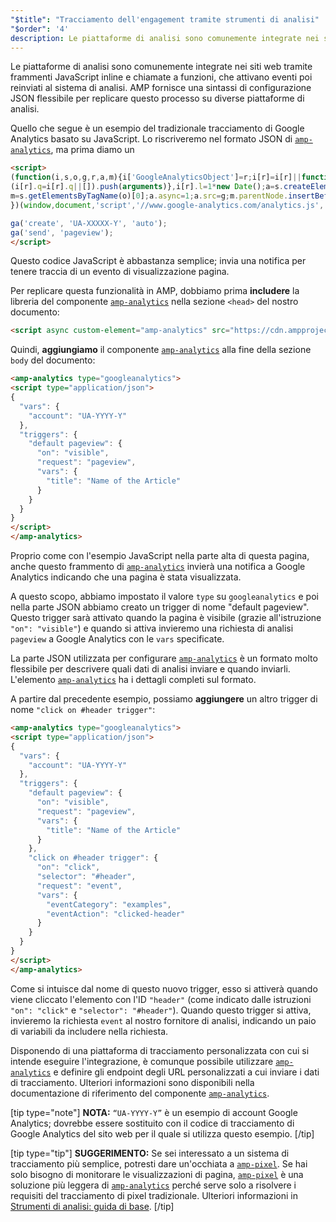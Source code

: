 ```yaml
---
"$title": "Tracciamento dell'engagement tramite strumenti di analisi"
"$order": '4'
description: Le piattaforme di analisi sono comunemente integrate nei siti web tramite frammenti JavaScript inline e chiamate a funzioni, che attivano eventi poi reinviati al sistema di analisi.
---
```


Le piattaforme di analisi sono comunemente integrate nei siti web tramite frammenti JavaScript inline e chiamate a funzioni, che attivano eventi poi reinviati al sistema di analisi. AMP fornisce una sintassi di configurazione JSON flessibile per replicare questo processo su diverse piattaforme di analisi.

Quello che segue è un esempio del tradizionale tracciamento di Google Analytics basato su JavaScript. Lo riscriveremo nel formato JSON di [`amp-analytics`](../../../../documentation/components/reference/amp-analytics.md), ma prima diamo un

```html
<script>
(function(i,s,o,g,r,a,m){i['GoogleAnalyticsObject']=r;i[r]=i[r]||function(){
(i[r].q=i[r].q||[]).push(arguments)},i[r].l=1*new Date();a=s.createElement(o),
m=s.getElementsByTagName(o)[0];a.async=1;a.src=g;m.parentNode.insertBefore(a,m)
})(window,document,'script','//www.google-analytics.com/analytics.js','ga');

ga('create', 'UA-XXXXX-Y', 'auto');
ga('send', 'pageview');
</script>
```

Questo codice JavaScript è abbastanza semplice; invia una notifica per tenere traccia di un evento di visualizzazione pagina.

Per replicare questa funzionalità in AMP, dobbiamo prima **includere** la libreria del componente [`amp-analytics`](../../../../documentation/components/reference/amp-analytics.md) nella sezione `<head>` del nostro documento:

```html
<script async custom-element="amp-analytics" src="https://cdn.ampproject.org/v0/amp-analytics-0.1.js"></script>
```

Quindi, **aggiungiamo** il componente [`amp-analytics`](../../../../documentation/components/reference/amp-analytics.md) alla fine della sezione `body` del documento:

```html
<amp-analytics type="googleanalytics">
<script type="application/json">
{
  "vars": {
    "account": "UA-YYYY-Y"
  },
  "triggers": {
    "default pageview": {
      "on": "visible",
      "request": "pageview",
      "vars": {
        "title": "Name of the Article"
      }
    }
  }
}
</script>
</amp-analytics>
```

Proprio come con l'esempio JavaScript nella parte alta di questa pagina, anche questo frammento di [`amp-analytics`](../../../../documentation/components/reference/amp-analytics.md) invierà una notifica a Google Analytics indicando che una pagina è stata visualizzata.

A questo scopo, abbiamo impostato il valore `type` su `googleanalytics` e poi nella parte JSON abbiamo creato un trigger di nome "default pageview". Questo trigger sarà attivato quando la pagina è visibile (grazie all'istruzione `"on": "visible"`) e quando si attiva invieremo una richiesta di analisi `pageview` a Google Analytics con le `vars` specificate.

La parte JSON utilizzata per configurare [`amp-analytics`](../../../../documentation/components/reference/amp-analytics.md) è un formato molto flessibile per descrivere quali dati di analisi inviare e quando inviarli. L'elemento [`amp-analytics`](../../../../documentation/components/reference/amp-analytics.md) ha i dettagli completi sul formato.

A partire dal precedente esempio, possiamo **aggiungere** un altro trigger di nome `"click on #header trigger"`:

```html
<amp-analytics type="googleanalytics">
<script type="application/json">
{
  "vars": {
    "account": "UA-YYYY-Y"
  },
  "triggers": {
    "default pageview": {
      "on": "visible",
      "request": "pageview",
      "vars": {
        "title": "Name of the Article"
      }
    },
    "click on #header trigger": {
      "on": "click",
      "selector": "#header",
      "request": "event",
      "vars": {
        "eventCategory": "examples",
        "eventAction": "clicked-header"
      }
    }
  }
}
</script>
</amp-analytics>
```

Come si intuisce dal nome di questo nuovo trigger, esso si attiverà quando viene cliccato l'elemento con l'ID `"header"` (come indicato dalle istruzioni `"on": "click"` e `"selector": "#header"`). Quando questo trigger si attiva, invieremo la richiesta `event` al nostro fornitore di analisi, indicando un paio di variabili da includere nella richiesta.

Disponendo di una piattaforma di tracciamento personalizzata con cui si intende eseguire l'integrazione, è comunque possibile utilizzare [`amp-analytics`](../../../../documentation/components/reference/amp-analytics.md) e definire gli endpoint degli URL personalizzati a cui inviare i dati di tracciamento. Ulteriori informazioni sono disponibili nella documentazione di riferimento del componente [`amp-analytics`](../../../../documentation/components/reference/amp-analytics.md).

[tip type="note"] **NOTA:** `“UA-YYYY-Y”` è un esempio di account Google Analytics; dovrebbe essere sostituito con il codice di tracciamento di Google Analytics del sito web per il quale si utilizza questo esempio. [/tip]

[tip type="tip"] **SUGGERIMENTO:** Se sei interessato a un sistema di tracciamento più semplice, potresti dare un'occhiata a [`amp-pixel`](../../../../documentation/components/reference/amp-pixel.md). Se hai solo bisogno di monitorare le visualizzazioni di pagina, [`amp-pixel`](../../../../documentation/components/reference/amp-pixel.md) è una soluzione più leggera di [`amp-analytics`](../../../../documentation/components/reference/amp-analytics.md) perché serve solo a risolvere i requisiti del tracciamento di pixel tradizionale. Ulteriori informazioni in [Strumenti di analisi: guida di base](../../../../documentation/guides-and-tutorials/optimize-measure/configure-analytics/analytics_basics.md). [/tip]
